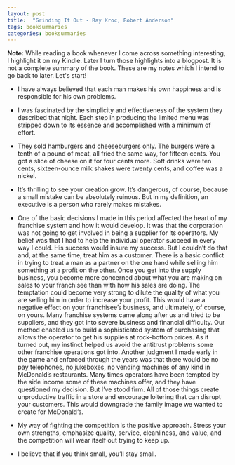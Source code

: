 ```yaml
---
layout: post
title:  "Grinding It Out - Ray Kroc, Robert Anderson"
tags: booksummaries
categories: booksummaries
---
```

**Note:** While reading a book whenever I come across something interesting, I highlight it on my Kindle. Later I turn those highlights into a blogpost. It is not a complete summary of the book. These are my notes which I intend to go back to later. Let's start!

- I have always believed that each man makes his own happiness and is responsible for his own problems.

- I was fascinated by the simplicity and effectiveness of the system they described that night. Each step in producing the limited menu was stripped down to its essence and accomplished with a minimum of effort.

- They sold hamburgers and cheeseburgers only. The burgers were a tenth of a pound of meat, all fried the same way, for fifteen cents. You got a slice of cheese on it for four cents more. Soft drinks were ten cents, sixteen-ounce milk shakes were twenty cents, and coffee was a nickel.
  
- It’s thrilling to see your creation grow. It’s dangerous, of course, because a small mistake can be absolutely ruinous. But in my definition, an executive is a person who rarely makes mistakes.

- One of the basic decisions I made in this period affected the heart of my franchise system and how it would develop. It was that the corporation was not going to get involved in being a supplier for its operators. My belief was that I had to help the individual operator succeed in every way I could. His success would insure my success. But I couldn’t do that and, at the same time, treat him as a customer. There is a basic conflict in trying to treat a man as a partner on the one hand while selling him something at a profit on the other. Once you get into the supply business, you become more concerned about what you are making on sales to your franchisee than with how his sales are doing. The temptation could become very strong to dilute the quality of what you are selling him in order to increase your profit. This would have a negative effect on your franchisee’s business, and ultimately, of course, on yours. Many franchise systems came along after us and tried to be suppliers, and they got into severe business and financial difficulty. Our method enabled us to build a sophisticated system of purchasing that allows the operator to get his supplies at rock-bottom prices. As it turned out, my instinct helped us avoid the antitrust problems some other franchise operations got into. Another judgment I made early in the game and enforced through the years was that there would be no pay telephones, no jukeboxes, no vending machines of any kind in McDonald’s restaurants. Many times operators have been tempted by the side income some of these machines offer, and they have questioned my decision. But I’ve stood firm. All of those things create unproductive traffic in a store and encourage loitering that can disrupt your customers. This would downgrade the family image we wanted to create for McDonald’s.
 
- My way of fighting the competition is the positive approach. Stress your own strengths, emphasize quality, service, cleanliness, and value, and the competition will wear itself out trying to keep up.

- I believe that if you think small, you’ll stay small.
